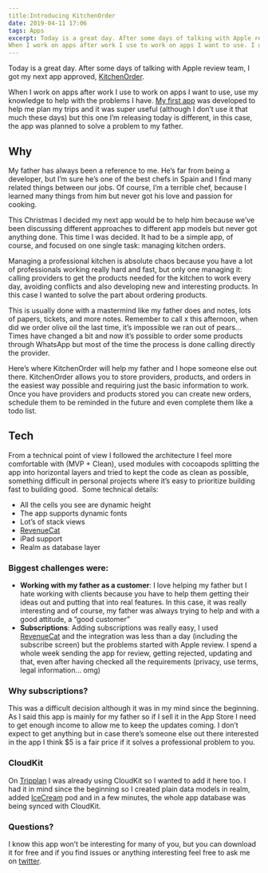 ```yaml
---
title:Introducing KitchenOrder
date: 2019-04-11 17:06
tags: Apps
excerpt: Today is a great day. After some days of talking with Apple review team, I got my next app approved, KitchenOrder.
When I work on apps after work I use to work on apps I want to use. I use my knowledge to help with the problems I have but this time I’m releasing something different, in this case, the app was planned to solve a problem for my father.
---
```

Today is a great day. After some days of talking with Apple review team, I got my next app approved, [KitchenOrder](https://kitchenorder.app).

When I work on apps after work I use to work on apps I want to use, use my knowledge to help with the problems I have. [My first app](https://itunes.apple.com/es/app/tripplan/id1241258595?mt=8) was developed to help me plan my trips and it was super useful (although I don’t use it that much these days) but this one I’m releasing today is different, in this case, the app was planned to solve a problem to my father.

## Why

My father has always been a reference to me. He’s far from being a developer, but I’m sure he’s one of the best chefs in Spain and I find many related things between our jobs. Of course, I’m a terrible chef, because I learned many things from him but never got his love and passion for cooking.

This Christmas I decided my next app would be to help him because we’ve been discussing different approaches to different app models but never got anything done. This time I was decided. It had to be a simple app, of course, and focused on one single task: managing kitchen orders.

Managing a professional kitchen is absolute chaos because you have a lot of professionals working really hard and fast, but only one managing it: calling providers to get the products needed for the kitchen to work every day, avoiding conflicts and also developing new and interesting products. In this case I wanted to solve the part about ordering products.

This is usually done with a mastermind like my father does and notes, lots of papers, tickets, and more notes. Remember to call x this afternoon, when did we order olive oil the last time, it’s impossible we ran out of pears... Times have changed a bit and now it’s possible to order some products through WhatsApp but most of the time the process is done calling directly the provider.

Here’s where KitchenOrder will help my father and I hope someone else out there. KitchenOrder allows you to store providers, products, and orders in the easiest way possible and requiring just the basic information to work. Once you have providers and products stored you can create new orders, schedule them to be reminded in the future and even complete them like a todo list.

## Tech

From a technical point of view I followed the architecture I feel more comfortable with (MVP + Clean), used modules with cocoapods splitting the app into horizontal layers and tried to kept the code as clean as possible, something difficult in personal projects where it’s easy to prioritize building fast to building good.  Some technical details:

- All the cells you see are dynamic height
- The app supports dynamic fonts
- Lot’s of stack views
- [RevenueCat](https://www.revenuecat.com)
- iPad support
- Realm as database layer

### Biggest challenges were:

- **Working with my father as a customer**: I love helping my father but I hate working with clients because you have to help them getting their ideas out and putting that into real features. In this case, it was really interesting and of course, my father was always trying to help and with a good attitude, a “good customer”
- **Subscriptions**: Adding subscriptions was really easy, I used [RevenueCat](https://www.revenuecat.com) and the integration was less than a day (including the subscribe screen) but the problems started with Apple review. I spend a whole week sending the app for review, getting rejected, updating and that, even after having checked all the requirements (privacy, use terms, legal information... omg)

### Why subscriptions?

This was a difficult decision although it was in my mind since the beginning. As I said this app is mainly for my father so if I sell it in the App Store I need to get enough income to allow me to keep the updates coming. I don’t expect to get anything but in case there’s someone else out there interested in the app I think $5 is a fair price if it solves a professional problem to you.

### CloudKit

On [Tripplan](https://itunes.apple.com/es/app/tripplan/id1241258595?mt=8) I was already using CloudKit so I wanted to add it here too. I had it in mind since the beginning so I created plain data models in realm, added [IceCream](https://github.com/caiyue1993/IceCream) pod and in a few minutes, the whole app database was being synced with CloudKit.

### Questions?

I know this app won’t be interesting for many of you, but you can download it for free and if you find issues or anything interesting feel free to ask me on [twitter](https://twitter.com/Bitomule).
